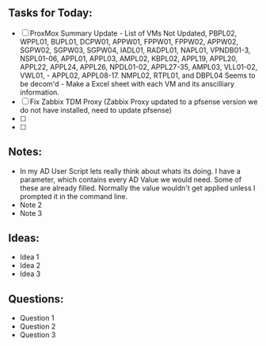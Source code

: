 ## Tasks for Today:

- [ ] ProxMox Summary Update
      - List of VMs Not Updated, PBPL02, WPPL01, BUPL01, DCPW01, APPW01, FPPW01, FPPW02, APPW02, SGPW02, SGPW03, SGPW04, IADL01, RADPL01, NAPL01, VPNDB01-3, NSPL01-06, APPL01, APPL03, AMPL02, KBPL02, APPL19, APPL20, APPL22, APPL24, APPL26, NPDL01-02, APPL27-35, AMPL03, VLL01-02, VWL01,
      - APPL02, APPL08-17. NMPL02, RTPL01, and DBPL04 Seems to be decom'd
      - Make a Excel sheet with each VM and its anscilliary information.
- [ ] Fix Zabbix TDM Proxy (Zabbix Proxy updated to a pfsense version we do not have installed, need to update pfsense)
- [ ] 
- [ ] 

## Notes:

- In my AD User Script lets really think about whats its doing. I have a parameter, which contains
  every AD Value we would need. Some of these are already filled. Normally the value wouldn't get applied unless I prompted it in the command line.
- Note 2
- Note 3

## Ideas:

- Idea 1
- Idea 2
- Idea 3

## Questions:

- Question 1
- Question 2
- Question 3